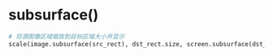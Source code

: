 # subsurface()
```python
# 将源图像区域缩放到目标区域大小并显示
scale(image.subsurface(src_rect), dst_rect.size, screen.subsurface(dst_rect))
```